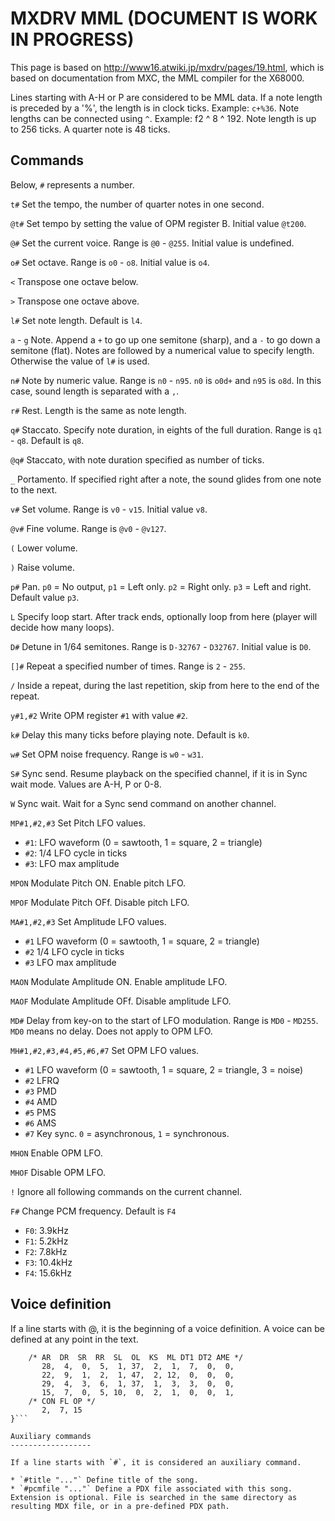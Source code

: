 MXDRV MML (DOCUMENT IS WORK IN PROGRESS)
=========

This page is based on http://www16.atwiki.jp/mxdrv/pages/19.html, which is based on documentation from MXC, the MML compiler for the X68000.

Lines starting with A-H or P are considered to be MML data.
If a note length is preceded by a '%', the length is in clock ticks. Example: `c+%36`.
Note lengths can be connected using `^`. Example: f2 ^ 8 ^ 192.
Note length is up to 256 ticks. A quarter note is 48 ticks.

Commands
--------

Below, `#` represents a number.

`t#` Set the tempo, the number of quarter notes in one second.

`@t#` Set tempo by setting the value of OPM register B. Initial value `@t200`.

`@#` Set the current voice. Range is `@0` - `@255`. Initial value is undefined.

`o#` Set octave. Range is `o0` - `o8`. Initial value is `o4`.

`<` Transpose one octave below.

`>` Transpose one octave above.

`l#` Set note length. Default is `l4`.

`a` - `g` Note. Append a `+` to go up one semitone (sharp), and a `-` to go down a semitone (flat).
Notes are followed by a numerical value to specify length. Otherwise the value of `l#` is used.

`n#` Note by numeric value. Range is `n0` - `n95`. `n0` is `o0d+` and `n95` is `o8d`. In this case, sound length is separated with a `,`.

`r#` Rest. Length is the same as note length.

`q#` Staccato. Specify note duration, in eights of the full duration. Range is `q1` - `q8`. Default is `q8`.

`@q#` Staccato, with note duration specified as number of ticks.

`_` Portamento. If specified right after a note, the sound glides from one note to the next.

`v#` Set volume. Range is `v0` - `v15`. Initial value `v8`.

`@v#` Fine volume. Range is `@v0` - `@v127`.

`(` Lower volume.

`)` Raise volume.

`p#` Pan. `p0` = No output, `p1` = Left only. `p2` = Right only. `p3` = Left and right. Default value `p3`.

`L` Specify loop start. After track ends, optionally loop from here (player will decide how many loops).

`D#` Detune in 1/64 semitones. Range is `D-32767` - `D32767`. Initial value is `D0`.

`[]#` Repeat a specified number of times. Range is `2` - `255`.

`/` Inside a repeat, during the last repetition, skip from here to the end of the repeat.

`y#1,#2` Write OPM register `#1` with value `#2`.

`k#` Delay this many ticks before playing note. Default is `k0`.

`w#` Set OPM noise frequency. Range is `w0` - `w31`.

`S#` Sync send. Resume playback on the specified channel, if it is in Sync wait mode. Values are A-H, P or 0-8.

`W` Sync wait. Wait for a Sync send command on another channel.

`MP#1,#2,#3` Set Pitch LFO values.
* `#1`: LFO waveform (0 = sawtooth, 1 = square, 2 = triangle)
* `#2`: 1/4 LFO cycle in ticks
* `#3`: LFO max amplitude

`MPON` Modulate Pitch ON. Enable pitch LFO.

`MPOF` Modulate Pitch OFf. Disable pitch LFO.

`MA#1,#2,#3` Set Amplitude LFO values.
* `#1` LFO waveform (0 = sawtooth, 1 = square, 2 = triangle)
* `#2` 1/4 LFO cycle in ticks
* `#3` LFO max amplitude

`MAON` Modulate Amplitude ON. Enable amplitude LFO.

`MAOF` Modulate Amplitude OFf. Disable amplitude LFO.

`MD#` Delay from key-on to the start of LFO modulation. Range is `MD0` - `MD255`. `MD0` means no delay. Does not apply to OPM LFO.

`MH#1,#2,#3,#4,#5,#6,#7` Set OPM LFO values.
* `#1` LFO waveform (0 = sawtooth, 1 = square, 2 = triangle, 3 = noise)
* `#2` LFRQ
* `#3` PMD
* `#4` AMD
* `#5` PMS
* `#6` AMS
* `#7` Key sync. `0` = asynchronous, `1` = synchronous.

`MHON` Enable OPM LFO.

`MHOF` Disable OPM LFO.

`!` Ignore all following commands on the current channel.

`F#` Change PCM frequency. Default is `F4`
* `F0`: 3.9kHz
* `F1`: 5.2kHz
* `F2`: 7.8kHz
* `F3`: 10.4kHz
* `F4`: 15.6kHz

Voice definition
----------------

If a line starts with @, it is the beginning of a voice definition. A voice can be defined at any point in the text.

```@1 = {
	/* AR  DR  SR  RR  SL  OL  KS  ML DT1 DT2 AME */
       28,  4,  0,  5,  1, 37,  2,  1,  7,  0,  0,
       22,  9,  1,  2,  1, 47,  2, 12,  0,  0,  0,
       29,  4,  3,  6,  1, 37,  1,  3,  3,  0,  0,
       15,  7,  0,  5, 10,  0,  2,  1,  0,  0,  1,
	/* CON FL OP */
       2,  7, 15
}```

Auxiliary commands
------------------

If a line starts with `#`, it is considered an auxiliary command.

* `#title "..."` Define title of the song.
* `#pcmfile "..."` Define a PDX file associated with this song. Extension is optional. File is searched in the same directory as resulting MDX file, or in a pre-defined PDX path.
